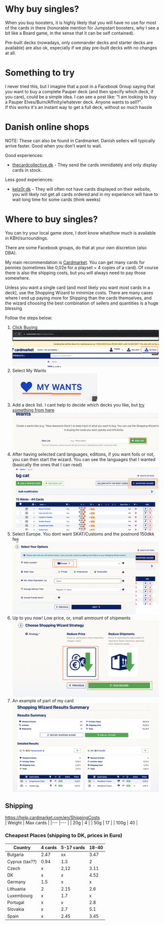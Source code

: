# Why buy singles?
When you buy boosters, it is highly likely that you will have no use for most of the cards in there (honorable mention for Jumpstart boosters, why I see a bit like a Board game, in the sense that it can be self contained).  

Pre-built decks (nowadays, only commander decks and starter decks are available) are also ok, especially if we play pre-built decks with no changes at all.

# Something to try
I never tried this, but I imagine that a post in a Facebook Group saying that you want to buy a complete Pauper deck (and then specify which deck, if you care), could be a simple idea. I can see a post like: "I am looking to buy a Pauper Elves/Burn/Affinity/whatever deck. Anyone wants to sell?".  
If this works it's an instant way to get a full deck, without so much hassle


# Danish online shops

NOTE: These can also be found in Cardmarket. Danish sellers will typically arrive faster. Good when you don't want to wait.

Good experiences:
- [thecardcollective.dk](https://thecardcollective.dk/collections/mtg-singles-instock) - They send the cards immidiately and only display cards in stock.

Less good experiences:
- [kelz0r.dk](https://www.kelz0r.dk/magic/magic-enkeltkort-singles-c-23_24.html) - They will often not have cards displayed on their website, you will likely not get all cards ordered and in my experience will have to wait long time for some cards (think weeks)

# Where to buy singles?
You can try your local game store, I dont know what/how much is available in KBH/surroundings.

There are some Facebook groups, do that at your own discretion (also DBA). 

My main recommendation is [Cardmarket](https://www.cardmarket.com/en/Magic). You can get many cards for pennies (sometimes like 0,02e for a playset = 4 copies of a card). Of course there is also the shipping costs, but you will always need to pay those somewhere. 

Unless you want a single card (and most likely you want most cards in a deck), use the Shopping Wizard to minimize costs. There are many cases where I end up paying more for Shipping than the cards themselves, and the wizard choosing the best combination of sellers and quantities is a huge blessing 

Follow the steps below:

1. Click Buying 
![Click Buying](images/singles/a.png)  
1. Select My Wants  
![Click My Wants](images/singles/b.png)  
1. Add a deck list. I cant help to decide which decks you like, but [try something from here](https://www.mtggoldfish.com/metagame/pauper#paper)    
![Add a Deck List](images/singles/c.png)  
1. After having selected card languages, editions, if you want foils or not, you can then start the wizard. You can see the languages that I wanted (basically the ones that I can read) ![Start the Shopping Wizard](images/singles/d.png)  
1. Select Europe. You dont want SKAT/Customs and the postnord 150dkk fee ![EU](images/singles/e.png)  
1. Up to you now! Low price, or, small ammount of shipments ![Click Buying](images/singles/f.png)  
1. An example of part of my card ![Click Buying](images/singles/g.png)


## Shipping
https://help.cardmarket.com/en/ShippingCosts  
| Weight   	|  Max cards  	|
|---	|---	|
| 20g	|  4	|
| 50g	|  17	|
| 100g	|  40	|

### Cheapest Places (shipping to DK, prices in Euro)

| Country	| 4 cards	| 5-17 cards	| 18-40 	|
|---	|---	|---	|---	|
| Bulgaria	| 2.47	| xx	| 3.47	|
| Cyprus (tax??)	| 0.94 	| 1.3	| 2	|
| Czech	| x	| 2,12	| 3.11	|
| DK 	| x 	| x	| 4.52	|
| Germany	| 1.5	| x	| x	|
| Lithuania	| 2	| 2.15	| 2.6	|
| Luxembourg	| x	| 1.7	| x	|
| Portugal	| x	| x	| 2.8	|
| Slovakia	| x	| 2.7	| 5.1	|
| Spain	| x	| 2.45	| 3.45	|


